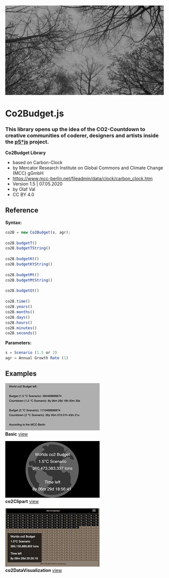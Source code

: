 ![co2-countdown](trees-720.jpg)

# Co2Budget.js
### This library opens up the idea of the CO2-Countdown to creative communities of coderer, designers and artists inside the [p5*js](https://p5js.org) project.

**Co2Budget Library**
- based on Carbon-Clock
- by Mercator Research Institute on Global Commons and Climate Change (MCC) gGmbH
- https://www.mcc-berlin.net/fileadmin/data/clock/carbon_clock.htm
- Version 1.5 | 07.05.2020
- by Olaf Val
- CC BY 4.0 


## Reference

**Syntax:**
```javascript
co2B = new Co2Budget(s, agr);

co2B.budgetT()
co2B.budgetTString()

co2B.budgetKt()
co2B.budgetKtString()

co2B.budgetMt()
co2B.budgetMtString()

co2B.budgetGt()

co2B.time()
co2B.years()
co2B.months()
co2B.days()
co2B.hours()
co2B.minutes()
co2B.seconds()
```
**Parameters:**
```javascript
s = Scenario (1.5 or 2)
agr = Annual Growth Rate (1)
```


## Examples

![co2-clock-Basic Example](examples/basic.jpg)  
**Basic** [view](http://projects.olafval.de/co2-budget/examples/basic.html)

![co2-Clipart Example](examples/co2Clipart.jpg?s=200)  
**co2Clipart** [view](http://projects.olafval.de/co2-budget/examples/co2clipart.html)

![co2-DataVisualization Example](examples/co2DataVisualization.jpg)  
**co2DataVisualization** [view](http://projects.olafval.de/co2-budget/examples/co2DataVisualization.html)

<br>
